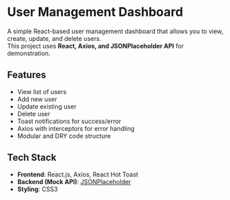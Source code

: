 # User Management Dashboard


A simple React-based user management dashboard that allows you to view, create, update, and delete users.  
This project uses **React, Axios, and JSONPlaceholder API** for demonstration.

##  Features
- View list of users
- Add new user
- Update existing user
- Delete user
- Toast notifications for success/error
- Axios with interceptors for error handling
- Modular and DRY code structure

## Tech Stack
- **Frontend**: React.js, Axios, React Hot Toast
- **Backend (Mock API)**: [JSONPlaceholder](https://jsonplaceholder.typicode.com)
- **Styling**: CSS3
